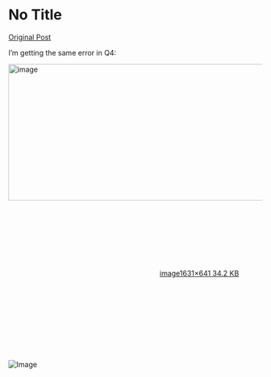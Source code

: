 # No Title

[Original Post](https://discourse.onlinedegree.iitm.ac.in/t/165959/185)

<p>I’m getting the same error in Q4:</p>
<p><div class="lightbox-wrapper"><a class="lightbox" href="https://europe1.discourse-cdn.com/flex013/uploads/iitm/original/3X/b/6/b610004bc77d8cb653c10708ce962742396a0d2e.png" data-download-href="/uploads/short-url/pYBbhnDdKs5MmaQkg6nHOi09vC6.png?dl=1" title="image" rel="noopener nofollow ugc"><img src="https://europe1.discourse-cdn.com/flex013/uploads/iitm/optimized/3X/b/6/b610004bc77d8cb653c10708ce962742396a0d2e_2_690x271.png" alt="image" data-base62-sha1="pYBbhnDdKs5MmaQkg6nHOi09vC6" width="690" height="271" srcset="https://europe1.discourse-cdn.com/flex013/uploads/iitm/optimized/3X/b/6/b610004bc77d8cb653c10708ce962742396a0d2e_2_690x271.png, https://europe1.discourse-cdn.com/flex013/uploads/iitm/optimized/3X/b/6/b610004bc77d8cb653c10708ce962742396a0d2e_2_1035x406.png 1.5x, https://europe1.discourse-cdn.com/flex013/uploads/iitm/optimized/3X/b/6/b610004bc77d8cb653c10708ce962742396a0d2e_2_1380x542.png 2x" data-dominant-color="B4B5B7"><div class="meta"><svg class="fa d-icon d-icon-far-image svg-icon" aria-hidden="true"><use href="#far-image"></use></svg><span class="filename">image</span><span class="informations">1631×641 34.2 KB</span><svg class="fa d-icon d-icon-discourse-expand svg-icon" aria-hidden="true"><use href="#discourse-expand"></use></svg></div></a></div></p>

![Image](https://europe1.discourse-cdn.com/flex013/uploads/iitm/optimized/3X/b/6/b610004bc77d8cb653c10708ce962742396a0d2e_2_690x271.png)
